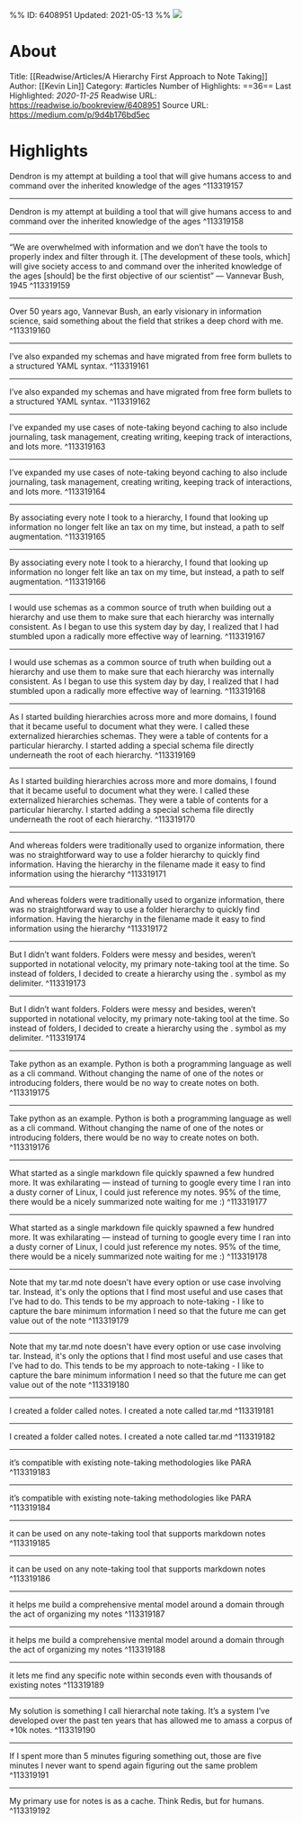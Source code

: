 %%
ID: 6408951
Updated: 2021-05-13
%%
![](https://readwise-assets.s3.amazonaws.com/static/images/article3.5c705a01b476.png)

# About
Title: [[Readwise/Articles/A Hierarchy First Approach to Note Taking]]
Author: [[Kevin Lin]]
Category: #articles
Number of Highlights: ==36==
Last Highlighted: *2020-11-25*
Readwise URL: https://readwise.io/bookreview/6408951
Source URL: https://medium.com/p/9d4b176bd5ec


# Highlights 
Dendron is my attempt at building a tool that will give humans access to and command over the inherited knowledge of the ages  ^113319157

---

Dendron is my attempt at building a tool that will give humans access to and command over the inherited knowledge of the ages  ^113319158

---

“We are overwhelmed with information and we don’t have the tools to properly index and filter through it. [The development of these tools, which] will give society access to and command over the inherited knowledge of the ages [should] be the first objective of our scientist” — Vannevar Bush, 1945  ^113319159

---

Over 50 years ago, Vannevar Bush, an early visionary in information science, said something about the field that strikes a deep chord with me.  ^113319160

---

I’ve also expanded my schemas and have migrated from free form bullets to a structured YAML syntax.  ^113319161

---

I’ve also expanded my schemas and have migrated from free form bullets to a structured YAML syntax.  ^113319162

---

I’ve expanded my use cases of note-taking beyond caching to also include journaling, task management, creating writing, keeping track of interactions, and lots more.  ^113319163

---

I’ve expanded my use cases of note-taking beyond caching to also include journaling, task management, creating writing, keeping track of interactions, and lots more.  ^113319164

---

By associating every note I took to a hierarchy, I found that looking up information no longer felt like an tax on my time, but instead, a path to self augmentation.  ^113319165

---

By associating every note I took to a hierarchy, I found that looking up information no longer felt like an tax on my time, but instead, a path to self augmentation.  ^113319166

---

I would use schemas as a common source of truth when building out a hierarchy and use them to make sure that each hierarchy was internally consistent. As I began to use this system day by day, I realized that I had stumbled upon a radically more effective way of learning.  ^113319167

---

I would use schemas as a common source of truth when building out a hierarchy and use them to make sure that each hierarchy was internally consistent. As I began to use this system day by day, I realized that I had stumbled upon a radically more effective way of learning.  ^113319168

---

As I started building hierarchies across more and more domains, I found that it became useful to document what they were. I called these externalized hierarchies schemas. They were a table of contents for a particular hierarchy. I started adding a special schema file directly underneath the root of each hierarchy.  ^113319169

---

As I started building hierarchies across more and more domains, I found that it became useful to document what they were. I called these externalized hierarchies schemas. They were a table of contents for a particular hierarchy. I started adding a special schema file directly underneath the root of each hierarchy.  ^113319170

---

And whereas folders were traditionally used to organize information, there was no straightforward way to use a folder hierarchy to quickly find information. Having the hierarchy in the filename made it easy to find information using the hierarchy  ^113319171

---

And whereas folders were traditionally used to organize information, there was no straightforward way to use a folder hierarchy to quickly find information. Having the hierarchy in the filename made it easy to find information using the hierarchy  ^113319172

---

But I didn’t want folders. Folders were messy and besides, weren’t supported in notational velocity, my primary note-taking tool at the time. So instead of folders, I decided to create a hierarchy using the . symbol as my delimiter.  ^113319173

---

But I didn’t want folders. Folders were messy and besides, weren’t supported in notational velocity, my primary note-taking tool at the time. So instead of folders, I decided to create a hierarchy using the . symbol as my delimiter.  ^113319174

---

Take python as an example. Python is both a programming language as well as a cli command. Without changing the name of one of the notes or introducing folders, there would be no way to create notes on both.  ^113319175

---

Take python as an example. Python is both a programming language as well as a cli command. Without changing the name of one of the notes or introducing folders, there would be no way to create notes on both.  ^113319176

---

What started as a single markdown file quickly spawned a few hundred more. It was exhilarating — instead of turning to google every time I ran into a dusty corner of Linux, I could just reference my notes. 95% of the time, there would be a nicely summarized note waiting for me :)  ^113319177

---

What started as a single markdown file quickly spawned a few hundred more. It was exhilarating — instead of turning to google every time I ran into a dusty corner of Linux, I could just reference my notes. 95% of the time, there would be a nicely summarized note waiting for me :)  ^113319178

---

Note that my tar.md note doesn't have every option or use case involving tar. Instead, it's only the options that I find most useful and use cases that I've had to do. This tends to be my approach to note-taking - I like to capture the bare minimum information I need so that the future me can get value out of the note  ^113319179

---

Note that my tar.md note doesn't have every option or use case involving tar. Instead, it's only the options that I find most useful and use cases that I've had to do. This tends to be my approach to note-taking - I like to capture the bare minimum information I need so that the future me can get value out of the note  ^113319180

---

I created a folder called notes. I created a note called tar.md  ^113319181

---

I created a folder called notes. I created a note called tar.md  ^113319182

---

it’s compatible with existing note-taking methodologies like PARA  ^113319183

---

it’s compatible with existing note-taking methodologies like PARA  ^113319184

---

it can be used on any note-taking tool that supports markdown notes  ^113319185

---

it can be used on any note-taking tool that supports markdown notes  ^113319186

---

it helps me build a comprehensive mental model around a domain through the act of organizing my notes  ^113319187

---

it helps me build a comprehensive mental model around a domain through the act of organizing my notes  ^113319188

---

it lets me find any specific note within seconds even with thousands of existing notes  ^113319189

---

My solution is something I call hierarchal note taking. It’s a system I’ve developed over the past ten years that has allowed me to amass a corpus of +10k notes.  ^113319190

---

If I spent more than 5 minutes figuring something out, those are five minutes I never want to spend again figuring out the same problem  ^113319191

---

My primary use for notes is as a cache. Think Redis, but for humans.  ^113319192

